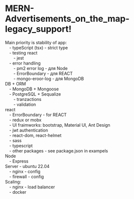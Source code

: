 # MERN-Advertisements_on_the_map-legacy_support!
Main priority is stability of app:\
    &emsp;- typeScript (tsx) - strict type\
    &emsp;- testing react\
        &emsp;&emsp;- jest \
    &emsp;- error handling\
        &emsp;&emsp;- pm2 error log - для Node\
        &emsp;&emsp;- ErrorBoundary - для REACT\
        &emsp;&emsp;- mongo-eroor-log - для MongoDB\
DB + ORM\
    &emsp;- MongoDB + Mongoose\
    &emsp;- PostgreSQL + Sequalize\
        &emsp;&emsp;- tranzactions\
        &emsp;&emsp;- validation\
react\
    &emsp;- ErrorBoundary - for REACT\
    &emsp;- redux or mobx\
    &emsp;- UI fraimworks: bootstrap, Material UI, Ant Design\
    &emsp;- jwt authentication\
    &emsp;- react-dom, react-helmet\
    &emsp;- sass\
    &emsp;- typescript\
    &emsp;- other packages - see package.json in exampels \
Node\
    &emsp;- Express\
Server - ubuntu 22.04\
    &emsp;- nginx - config\
    &emsp;- firewall - config\
Scaling:\
    &emsp;- nginx - load balancer\
    &emsp;- docker
